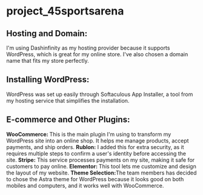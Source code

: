 # project_45sportsarena

<h2>Hosting and Domain:</h2> I'm using Dashinfinity as my hosting provider because it supports WordPress, which is great for my online store. I've also chosen a domain name that fits my store perfectly.
<h2>Installing WordPress:</h2> WordPress was set up easily through Softaculous App Installer, a tool from my hosting service that simplifies the installation.
<h2>E-commerce and Other Plugins:</h2>
<b>WooCommerce: </b>This is the main plugin I'm using to transform my WordPress site into an online shop. It helps me manage products, accept payments, and ship orders.
<b>Rublon:</b> I added this for extra security, as it requires multiple steps to confirm a user's identity before accessing the site.
<b>Stripe:</b> This service processes payments on my site, making it safe for customers to pay online.
<b>Elementor: </b>This tool lets me customize and design the layout of my website.
<b>Theme Selection:</b>The team members has decided to chose the Astra theme for WordPress because it looks good on both mobiles and computers, and it works well with WooCommerce.
